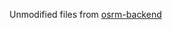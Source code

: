 Unmodified files from [osrm-backend](https://github.com/Project-OSRM/osrm-backend/tree/master/profiles)
